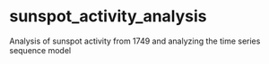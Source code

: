 # sunspot_activity_analysis
Analysis of sunspot activity from 1749 and analyzing the time series sequence model
